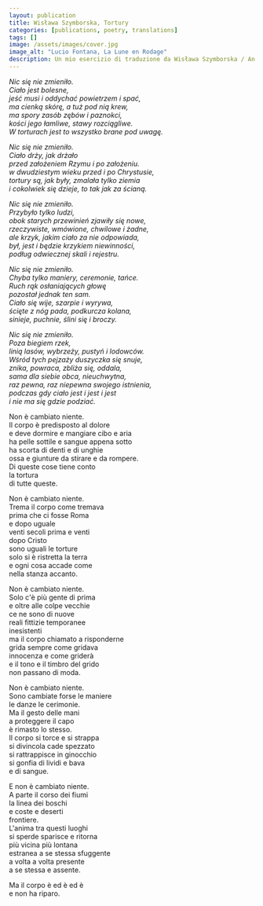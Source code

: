 ```yaml
---
layout: publication
title: Wisława Szymborska, Tortury
categories: [publications, poetry, translations]
tags: []
image: /assets/images/cover.jpg
image_alt: "Lucio Fontana, La Lune en Rodage"
description: Un mio esercizio di traduzione da Wisława Szymborska / An attempt of mine at translating Wisława Szymborska into Italian
---
```


<p><em>Nic się nie zmieniło.<br />
Ciało jest bolesne,<br />
jeść musi i oddychać powietrzem i spać,<br />
ma cienką skórę, a tuż pod nią krew,<br />
ma spory zasób zębów i paznokci,<br />
kości jego łamliwe, stawy rozciągliwe.<br />
W torturach jest to wszystko brane pod uwagę.</em></p>

<p><em>Nic się nie zmieniło.<br />
Ciało drży, jak drżało<br />
przed założeniem Rzymu i po założeniu.<br />
w dwudziestym wieku przed i po Chrystusie,<br />
tortury są, jak były, zmalała tylko ziemia<br />
i cokolwiek się dzieje, to tak jak za ścianą.</em></p>

<p><em>Nic się nie zmieniło.<br />
Przybyło tylko ludzi,<br />
obok starych przewinień zjawiły się nowe,<br />
rzeczywiste, wmówione, chwilowe i żadne,<br />
ale krzyk, jakim ciało za nie odpowiada,<br />
był, jest i będzie krzykiem niewinności,<br />
podług odwiecznej skali i rejestru.</em></p>

<p><em>Nic się nie zmieniło.<br />
Chyba tylko maniery, ceremonie, tańce.<br />
Ruch rąk osłaniających głowę<br />
pozostał jednak ten sam.<br />
Ciało się wije, szarpie i wyrywa,<br />
ścięte z nóg pada, podkurcza kolana,<br />
sinieje, puchnie, ślini się i broczy.</em></p>

<p><em>Nic się nie zmieniło.<br />
Poza biegiem rzek,<br />
linią lasów, wybrzeży, pustyń i lodowców.<br />
Wśród tych pejzaży duszyczka się snuje,<br />
znika, powraca, zbliża się, oddala,<br />
sama dla siebie obca, nieuchwytna,<br />
raz pewna, raz niepewna swojego istnienia,<br />
podczas gdy ciało jest i jest i jest<br />
i nie ma się gdzie podziać.</em></p>

<p>Non è cambiato niente.<br />
Il corpo è predisposto al dolore<br />
e deve dormire e mangiare cibo e aria<br />
ha pelle sottile e sangue appena sotto<br />
ha scorta di denti e di unghie<br />
ossa e giunture da stirare e da rompere.<br />
Di queste cose tiene conto<br />
la tortura<br />
di tutte queste.</p>

<p>Non è cambiato niente.<br />
Trema il corpo come tremava<br />
prima che ci fosse Roma<br />
e dopo uguale<br />
venti secoli prima e venti<br />
dopo Cristo<br />
sono uguali le torture<br />
solo si è ristretta la terra<br />
e ogni cosa accade come<br />
nella stanza accanto.</p>

<p>Non è cambiato niente.<br />
Solo c'è più gente di prima<br />
e oltre alle colpe vecchie<br />
ce ne sono di nuove<br />
reali fittizie temporanee<br />
inesistenti<br />
ma il corpo chiamato a risponderne<br />
grida sempre come gridava<br />
innocenza e come griderà<br />
e il tono e il timbro del grido<br />
non passano di moda.</p>

<p>Non è cambiato niente.<br />
Sono cambiate forse le maniere<br />
le danze le cerimonie.<br />
Ma il gesto delle mani<br />
a proteggere il capo<br />
è rimasto lo stesso.<br />
Il corpo si torce e si strappa<br />
si divincola cade spezzato<br />
si rattrappisce in ginocchio<br />
si gonfia di lividi e bava<br />
e di sangue.</p>

<p>E non è cambiato niente.<br />
A parte il corso dei fiumi<br />
la linea dei boschi<br />
e coste e deserti<br />
frontiere.<br />
L'anima tra questi luoghi<br />
si sperde sparisce e ritorna<br />
più vicina più lontana<br />
estranea a se stessa sfuggente<br />
a volta a volta presente<br />
a se stessa e assente.</p>

<p>Ma il corpo è ed è ed è<br />
e non ha riparo.</p>
